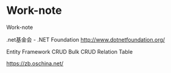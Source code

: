 # Work-note
Work-note


.net基金会 - .NET Foundation
http://www.dotnetfoundation.org/

Entity Framework 
CRUD
Bulk CRUD
Relation Table

https://zb.oschina.net/
